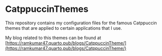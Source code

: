 # CatppuccinThemes

This repository contains my configuration files for the famous Catppuccin themes
that are applied to certain applications that I use.

My blog related to this themes can be found at [https://ramkumar47.quarto.pub/blogs/CatppuccinTheme/](https://ramkumar47.quarto.pub/blogs/CatppuccinTheme/)

